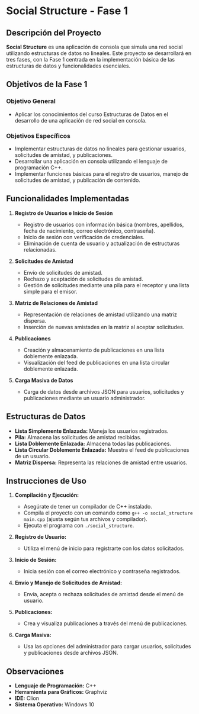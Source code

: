 # Social Structure - Fase 1

## Descripción del Proyecto

**Social Structure** es una aplicación de consola que simula una red social utilizando estructuras de datos no lineales. Este proyecto se desarrollará en tres fases, con la Fase 1 centrada en la implementación básica de las estructuras de datos y funcionalidades esenciales.

## Objetivos de la Fase 1

### Objetivo General
- Aplicar los conocimientos del curso Estructuras de Datos en el desarrollo de una aplicación de red social en consola.

### Objetivos Específicos
- Implementar estructuras de datos no lineales para gestionar usuarios, solicitudes de amistad, y publicaciones.
- Desarrollar una aplicación en consola utilizando el lenguaje de programación C++.
- Implementar funciones básicas para el registro de usuarios, manejo de solicitudes de amistad, y publicación de contenido.

## Funcionalidades Implementadas

1. **Registro de Usuarios e Inicio de Sesión**
   - Registro de usuarios con información básica (nombres, apellidos, fecha de nacimiento, correo electrónico, contraseña).
   - Inicio de sesión con verificación de credenciales.
   - Eliminación de cuenta de usuario y actualización de estructuras relacionadas.

2. **Solicitudes de Amistad**
   - Envío de solicitudes de amistad.
   - Rechazo y aceptación de solicitudes de amistad.
   - Gestión de solicitudes mediante una pila para el receptor y una lista simple para el emisor.

3. **Matriz de Relaciones de Amistad**
   - Representación de relaciones de amistad utilizando una matriz dispersa.
   - Inserción de nuevas amistades en la matriz al aceptar solicitudes.

4. **Publicaciones**
   - Creación y almacenamiento de publicaciones en una lista doblemente enlazada.
   - Visualización del feed de publicaciones en una lista circular doblemente enlazada.

5. **Carga Masiva de Datos**
   - Carga de datos desde archivos JSON para usuarios, solicitudes y publicaciones mediante un usuario administrador.

## Estructuras de Datos

- **Lista Simplemente Enlazada:** Maneja los usuarios registrados.
- **Pila:** Almacena las solicitudes de amistad recibidas.
- **Lista Doblemente Enlazada:** Almacena todas las publicaciones.
- **Lista Circular Doblemente Enlazada:** Muestra el feed de publicaciones de un usuario.
- **Matriz Dispersa:** Representa las relaciones de amistad entre usuarios.

## Instrucciones de Uso

1. **Compilación y Ejecución:**
   - Asegúrate de tener un compilador de C++ instalado.
   - Compila el proyecto con un comando como `g++ -o social_structure main.cpp` (ajusta según tus archivos y compilador).
   - Ejecuta el programa con `./social_structure`.

2. **Registro de Usuario:**
   - Utiliza el menú de inicio para registrarte con los datos solicitados.

3. **Inicio de Sesión:**
   - Inicia sesión con el correo electrónico y contraseña registrados.

4. **Envío y Manejo de Solicitudes de Amistad:**
   - Envía, acepta o rechaza solicitudes de amistad desde el menú de usuario.

5. **Publicaciones:**
   - Crea y visualiza publicaciones a través del menú de publicaciones.

6. **Carga Masiva:**
   - Usa las opciones del administrador para cargar usuarios, solicitudes y publicaciones desde archivos JSON.

## Observaciones

- **Lenguaje de Programación:** C++
- **Herramienta para Gráficos:** Graphviz
- **IDE:** Clion
- **Sistema Operativo:** Windows 10 


